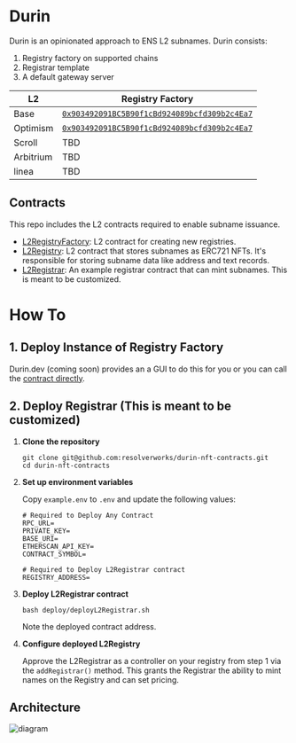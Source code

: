 # Durin

Durin is an opinionated approach to ENS L2 subnames. Durin consists:

1. Registry factory on supported chains
2. Registrar template
3. A default gateway server

| L2        | Registry Factory                                                                                                                   |
| --------- | ---------------------------------------------------------------------------------------------------------------------------------- |
| Base      | [`0x903492091BC5B90f1cBd924089bcfd309b2c4Ea7`](https://basescan.org/address/0x903492091bc5b90f1cbd924089bcfd309b2c4ea7)            |
| Optimism  | [`0x903492091BC5B90f1cBd924089bcfd309b2c4Ea7`](https://optimistic.etherscan.io/address/0x903492091bc5b90f1cbd924089bcfd309b2c4ea7) |
| Scroll    | TBD                                                                                                                                |
| Arbitrium | TBD                                                                                                                                |
| linea     | TBD                                                                                                                                |

## Contracts

This repo includes the L2 contracts required to enable subname issuance.

- [L2RegistryFactory](./src/L2RegistryFactory.sol): L2 contract for creating new registries.
- [L2Registry](./src/L2Registry.sol): L2 contract that stores subnames as ERC721 NFTs.
  It's responsible for storing subname data like address and text records.
- [L2Registrar](./src/L2Registrar.sol): An example registrar contract that can mint subnames. This is meant to be customized.

# How To

## 1. Deploy Instance of Registry Factory

Durin.dev (coming soon) provides an a GUI to do this for you or you can call the [contract directly](https://basescan.org/address/0x903492091bc5b90f1cbd924089bcfd309b2c4ea7#writeContract).

## 2. Deploy Registrar (This is meant to be customized)

1. **Clone the repository**

   ```shell
   git clone git@github.com:resolverworks/durin-nft-contracts.git
   cd durin-nft-contracts
   ```

2. **Set up environment variables**

   Copy `example.env` to `.env` and update the following values:

   ```env
   # Required to Deploy Any Contract
   RPC_URL=
   PRIVATE_KEY=
   BASE_URI=
   ETHERSCAN_API_KEY=
   CONTRACT_SYMBOL=

   # Required to Deploy L2Registrar contract
   REGISTRY_ADDRESS=
   ```

3. **Deploy L2Registrar contract**

   ```shell
   bash deploy/deployL2Registrar.sh
   ```

   Note the deployed contract address.

4. **Configure deployed L2Registry**

   Approve the L2Registrar as a controller on your registry from step 1 via the `addRegistrar()` method. This grants the Registrar the ability to mint names on the Registry and can set pricing.

## Architecture

![diagram](https://github.com/user-attachments/assets/0ce15738-8689-4177-9efb-8bbc05d7404a)
